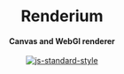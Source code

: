 <h1 align="center">Renderium</h1>
<h4 align="center">Canvas and WebGl renderer</h2>

<p align="center">
  <a href="https://github.com/feross/standard" target="_blank">
    <img src="https://img.shields.io/badge/code%20style-standard-brightgreen.svg?style=flat" alt="js-standard-style"></img>
  </a>
</p>
